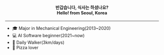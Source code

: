 <h4 align="center"> 반갑습니다, 식사는 하셨나요?<br>Hello! from Seoul, Korea</h4>

---

- 🎓 Major in Mechanical Engineering(2013~2020)    
- 💻 AI Software beginner(2021~now)    
- 🚶 Daily Walker(3km/days)    
- 🍕 Pizza lover
